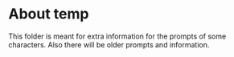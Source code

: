 # About temp

This folder is meant for extra information for the prompts of some characters. Also there will be older prompts and information.

